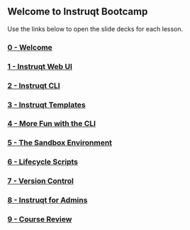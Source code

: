 ## Welcome to Instruqt Bootcamp

Use the links below to open the slide decks for each lesson.

### [0 - Welcome](https://docs.google.com/presentation/d/1gY6BoRJYxZax9Z3NEDSXKZh0E_7bKqG7bZwXHlibp7A/present#slide=id.p)
### [1 - Instruqt Web UI](https://docs.google.com/presentation/d/1EOoOJFryfa_uWfmVfBIzc9BPqwcUoV5pvvZdshGnAuA/present#slide=id.p)
### [2 - Instruqt CLI](https://docs.google.com/presentation/d/1vI1bYqH2GAsCBdyv8orRfry2CKPXoTE88esigu9mMSU/present#slide=id.p)
### [3 - Instruqt Templates](https://docs.google.com/presentation/d/1ceYl2aO7arckMXBrhRh9BSBVR48Cd4pDGIW7Tp0JduE/present#slide=id.p)
### [4 - More Fun with the CLI](https://docs.google.com/presentation/d/1JWGSY8cGasNBXyXDCBFNwyqwiP34YbZhzMTmQQD61UA/present#slide=id.p)
### [5 - The Sandbox Environment](https://docs.google.com/presentation/d/1PVdDYNYlEIxJCGoaIMsmFB8UxoFZnfVkasx9pVinnuA/present#slide=id.p)
### [6 - Lifecycle Scripts](https://docs.google.com/presentation/d/1ZtKXhxYRGZs2MEKu74UQ-XDtxob8wfs91xJVtKwe0oY/present#slide=id.p)
### [7 - Version Control](https://docs.google.com/presentation/d/1mpXnI3Fb7_HWLlwbgo_CUJ94eonXW8Ou_Ix4TPU_G1I/present#slide=id.p)
### [8 - Instruqt for Admins](https://docs.google.com/presentation/d/1ghWD-ZfjDhs4Yyg0wBN1VEEMZOan7wgk1QDtnIb5IEs/present#slide=id.p)
### [9 - Course Review](https://docs.google.com/presentation/d/1Ny1kARaFx7Rez_bVLZqIlExln5uf3HMEpJ76BGAOiF8/present#slide=id.p)

